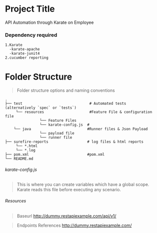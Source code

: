 # Project Title

API Automation through Karate on Employee 


### Dependency required


```
1.Karate
  -karate-apache
  -karate-junit4
2.cucumber reporting

```

Folder Structure
============================

> Folder structure options and naming conventions


    .
    ├── test                               # Automated tests (alternatively `spec` or `tests`)
         └── resources                     #Feature File & configuration file
                    └── Feature Files
                    └── karate-config.js  #
        └── java                          #Runner files & Json Payload
                    └── payload file      
                    └── runner file  
    ├── surefire-reports                  # log files & html reports
         └── *.html                       
         └── *.log                                         
    ├── pom.xml                           #pom.xml
    └── README.md
    
###### karate-config.js
>This is where you can create variables which have a global scope. Karate reads this file before executing any scenario. 

###### Resources
>Baseurl
http://dummy.restapiexample.com/api/v1/

>Endpoints References 
http://dummy.restapiexample.com/
